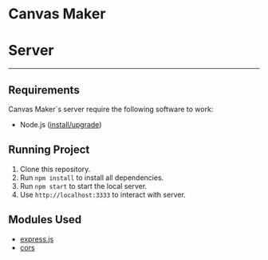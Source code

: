 # Canvas Maker 
# Server
-------------------------------


## Requirements

Canvas Maker`s server require the following software to work:

- Node.js ([install/upgrade](https://nodejs.org/en/download/))


## Running Project  

1. Clone this repository.
2. Run `npm install` to install all dependencies.
3. Run `npm start` to start the local server.
4. Use `http://localhost:3333` to interact with server.


## Modules Used

- [express.js](http://expressjs.com/)
- [cors](https://www.npmjs.com/package/cors)